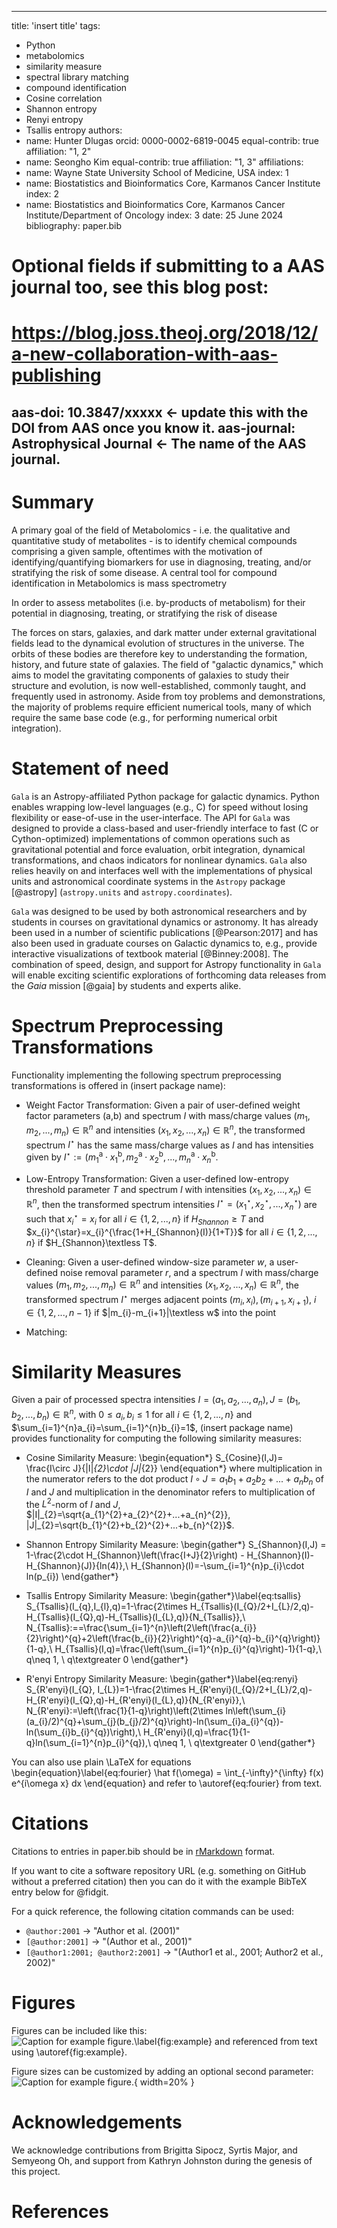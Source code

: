 
---
title: 'insert title'
tags:
  - Python
  - metabolomics
  - similarity measure
  - spectral library matching
  - compound identification
  - Cosine correlation
  - Shannon entropy
  - Renyi entropy
  - Tsallis entropy
authors:
  - name: Hunter Dlugas
    orcid: 0000-0002-6819-0045
    equal-contrib: true
    affiliation: "1, 2"
  - name: Seongho Kim
    equal-contrib: true 
    affiliation: "1, 3"
affiliations:
 - name: Wayne State University School of Medicine, USA
   index: 1
 - name: Biostatistics and Bioinformatics Core, Karmanos Cancer Institute
   index: 2
 - name: Biostatistics and Bioinformatics Core, Karmanos Cancer Institute/Department of Oncology
   index: 3
date: 25 June 2024
bibliography: paper.bib

# Optional fields if submitting to a AAS journal too, see this blog post:
# https://blog.joss.theoj.org/2018/12/a-new-collaboration-with-aas-publishing
aas-doi: 10.3847/xxxxx <- update this with the DOI from AAS once you know it.
aas-journal: Astrophysical Journal <- The name of the AAS journal.
---

# Summary

A primary goal of the field of Metabolomics - i.e. the qualitative and quantitative study of metabolites - is to identify chemical compounds comprising a given sample, oftentimes with the motivation of identifying/quantifying biomarkers for use in diagnosing, treating, and/or stratifying the risk of some disease. A central tool for compound identification in Metabolomics is mass spectrometry

In order to assess metabolites (i.e. by-products of metabolism) for their potential in diagnosing, treating, or stratifying the risk of disease

The forces on stars, galaxies, and dark matter under external gravitational
fields lead to the dynamical evolution of structures in the universe. The orbits
of these bodies are therefore key to understanding the formation, history, and
future state of galaxies. The field of "galactic dynamics," which aims to model
the gravitating components of galaxies to study their structure and evolution,
is now well-established, commonly taught, and frequently used in astronomy.
Aside from toy problems and demonstrations, the majority of problems require
efficient numerical tools, many of which require the same base code (e.g., for
performing numerical orbit integration).

# Statement of need

`Gala` is an Astropy-affiliated Python package for galactic dynamics. Python
enables wrapping low-level languages (e.g., C) for speed without losing
flexibility or ease-of-use in the user-interface. The API for `Gala` was
designed to provide a class-based and user-friendly interface to fast (C or
Cython-optimized) implementations of common operations such as gravitational
potential and force evaluation, orbit integration, dynamical transformations,
and chaos indicators for nonlinear dynamics. `Gala` also relies heavily on and
interfaces well with the implementations of physical units and astronomical
coordinate systems in the `Astropy` package [@astropy] (`astropy.units` and
`astropy.coordinates`).

`Gala` was designed to be used by both astronomical researchers and by
students in courses on gravitational dynamics or astronomy. It has already been
used in a number of scientific publications [@Pearson:2017] and has also been
used in graduate courses on Galactic dynamics to, e.g., provide interactive
visualizations of textbook material [@Binney:2008]. The combination of speed,
design, and support for Astropy functionality in `Gala` will enable exciting
scientific explorations of forthcoming data releases from the *Gaia* mission
[@gaia] by students and experts alike.


# Spectrum Preprocessing Transformations
Functionality implementing the following spectrum preprocessing transformations is offered in (insert package name):

* Weight Factor Transformation: Given a pair of user-defined weight factor parameters $(\text{a,b})$ and spectrum $I$ with mass/charge values $(m_{1},m_{2},...,m_{n})\in\mathbb{R}^{n}$ and intensities $(x_{1},x_{2},...,x_{n})\in\mathbb{R}^{n}$, the transformed spectrum $I^{\star}$ has the same mass/charge values as $I$ and has intensities given by $I^{\star}:=(m_{1}^{\text{a}}\cdot x_{1}^{\text{b}},m_{2}^{\text{a}}\cdot x_{2}^{\text{b}},...,m_{n}^{\text{a}}\cdot x_{n}^{\text{b}}$.

* Low-Entropy Transformation: Given a user-defined low-entropy threshold parameter $T$ and spectrum $I$ with intensities $(x_{1},x_{2},...,x_{n})\in\mathbb{R}^{n}$, then the transformed spectrum intensities $I^{\star}=(x_{1}^{\star},x_{2}^{\star},...,x_{n}^{\star})$ are such that $x_{i}^{\star}=x_{i}$ for all $i\in\{1,2,...,n\}$ if $H_{Shannon}\geq T$ and $x_{i}^{\star}=x_{i}^{\frac{1+H_{Shannon}(I)}{1+T}}$ for all $i\in\{1,2,...,n\}$ if $H_{Shannon}\textless T$.

* Cleaning: Given a user-defined window-size parameter $w$, a user-defined noise removal parameter $r$, and a spectrum $I$ with mass/charge values $(m_{1},m_{2},...,m_{n})\in\mathbb{R}^{n}$ and intensities $(x_{1},x_{2},...,x_{n})\in\mathbb{R}^{n}$, the transformed spectrum $I^{\star}$ merges adjacent points $(m_{i},x_{i}),(m_{i+1},x_{i+1})$, $i\in\{1,2,...,n-1\}$ if $|m_{i}-m_{i+1}|\textless w$ into the point 

* Matching:


# Similarity Measures
Given a pair of processed spectra intensities $I=(a_{1},a_{2},...,a_{n}), J=(b_{1},b_{2},...,b_{n})\in\mathbb{R}^{n}$, with $0\leq a_{i},b_{i}\leq 1$ for all $i\in\{1,2,...,n\}$ and $\sum_{i=1}^{n}a_{i}=\sum_{i=1}^{n}b_{i}=1$, (insert package name) provides functionality for computing the following similarity measures:

* Cosine Similarity Measure:
\begin{equation*}
    S_{Cosine}(I,J)= \frac{I\circ J}{|I|_{2}\cdot |J|_{2}}
\end{equation*}
where multiplication in the numerator refers to the dot product $I\circ J=a_{1}b_{1}+a_{2}b_{2}+...+a_{n}b_{n}$ of $I$ and $J$ and multiplication in the denominator refers to multiplication of the $L^{2}$-norm of $I$ and $J$, $|I|_{2}=\sqrt{a_{1}^{2}+a_{2}^{2}+...+a_{n}^{2}}, |J|_{2}=\sqrt{b_{1}^{2}+b_{2}^{2}+...+b_{n}^{2}}$.

* Shannon Entropy Similarity Measure:
\begin{gather*}
    S_{Shannon}(I,J) = 1-\frac{2\cdot H_{Shannon}\left(\frac{I+J}{2}\right) - H_{Shannon}(I)-H_{Shannon}(J)}{ln(4)},\\
    H_{Shannon}(I)=-\sum_{i=1}^{n}p_{i}\cdot ln(p_{i})
\end{gather*}

* Tsallis Entropy Similarity Measure:
\begin{gather*}\label{eq:tsallis}
    S_{Tsallis}(I_{q},I_{l},q)=1-\frac{2\times H_{Tsallis}(I_{Q}/2+I_{L}/2,q)-H_{Tsallis}(I_{Q},q)-H_{Tsallis}(I_{L},q)}{N_{Tsallis}},\\
    N_{Tsallis}:==\frac{\sum_{i=1}^{n}\left(2\left(\frac{a_{i}}{2}\right)^{q}+2\left(\frac{b_{i}}{2}\right)^{q}-a_{i}^{q}-b_{i}^{q}\right)}{1-q},\\
    H_{Tsallis}(I,q)=\frac{\left(\sum_{i=1}^{n}p_{i}^{q}\right)-1}{1-q},\\
    q\neq 1, \ q\textgreater 0
\end{gather*}

* R\'enyi Entropy Similarity Measure:
\begin{gather*}\label{eq:renyi}
    S_{R\'enyi}(I_{Q}, I_{L})=1-\frac{2\times H_{R\'enyi}(I_{Q}/2+I_{L}/2,q)-H_{R\'enyi}(I_{Q},q)-H_{R\'enyi}(I_{L},q)}{N_{R\'enyi}},\\
    N_{R\'enyi}:=\left(\frac{1}{1-q}\right)\left(2\times ln\left(\sum_{i}(a_{i}/2)^{q}+\sum_{j}(b_{j}/2)^{q}\right)-ln(\sum_{i}a_{i}^{q})-ln(\sum_{i}b_{i}^{q})\right),\\
    H_{R\'enyi}(I,q)=\frac{1}{1-q}ln(\sum_{i=1}^{n}p_{i}^{q}),\\
    q\neq 1, \ q\textgreater 0
\end{gather*}


You can also use plain \LaTeX for equations
\begin{equation}\label{eq:fourier}
\hat f(\omega) = \int_{-\infty}^{\infty} f(x) e^{i\omega x} dx
\end{equation}
and refer to \autoref{eq:fourier} from text.


# Citations

Citations to entries in paper.bib should be in
[rMarkdown](http://rmarkdown.rstudio.com/authoring_bibliographies_and_citations.html)
format.

If you want to cite a software repository URL (e.g. something on GitHub without a preferred
citation) then you can do it with the example BibTeX entry below for @fidgit.

For a quick reference, the following citation commands can be used:
- `@author:2001`  ->  "Author et al. (2001)"
- `[@author:2001]` -> "(Author et al., 2001)"
- `[@author1:2001; @author2:2001]` -> "(Author1 et al., 2001; Author2 et al., 2002)"


# Figures

Figures can be included like this:
![Caption for example figure.\label{fig:example}](figure.png)
and referenced from text using \autoref{fig:example}.

Figure sizes can be customized by adding an optional second parameter:
![Caption for example figure.](figure.png){ width=20% }


# Acknowledgements

We acknowledge contributions from Brigitta Sipocz, Syrtis Major, and Semyeong
Oh, and support from Kathryn Johnston during the genesis of this project.


# References


